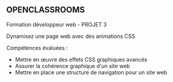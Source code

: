 ## OPENCLASSROOMS
Formation développeur web - PROJET 3

Dynamisez une page web avec des animations CSS

Compétences évaluées :
- Mettre en œuvre des effets CSS graphiques avancés
- Assurer la cohérence graphique d'un site web
- Mettre en place une structure de navigation pour un site web
